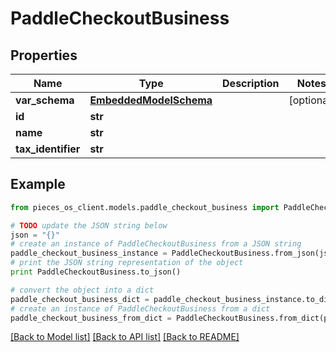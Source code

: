 # PaddleCheckoutBusiness


## Properties
Name | Type | Description | Notes
------------ | ------------- | ------------- | -------------
**var_schema** | [**EmbeddedModelSchema**](EmbeddedModelSchema.md) |  | [optional] 
**id** | **str** |  | 
**name** | **str** |  | 
**tax_identifier** | **str** |  | 

## Example

```python
from pieces_os_client.models.paddle_checkout_business import PaddleCheckoutBusiness

# TODO update the JSON string below
json = "{}"
# create an instance of PaddleCheckoutBusiness from a JSON string
paddle_checkout_business_instance = PaddleCheckoutBusiness.from_json(json)
# print the JSON string representation of the object
print PaddleCheckoutBusiness.to_json()

# convert the object into a dict
paddle_checkout_business_dict = paddle_checkout_business_instance.to_dict()
# create an instance of PaddleCheckoutBusiness from a dict
paddle_checkout_business_from_dict = PaddleCheckoutBusiness.from_dict(paddle_checkout_business_dict)
```
[[Back to Model list]](../README.md#documentation-for-models) [[Back to API list]](../README.md#documentation-for-api-endpoints) [[Back to README]](../README.md)


